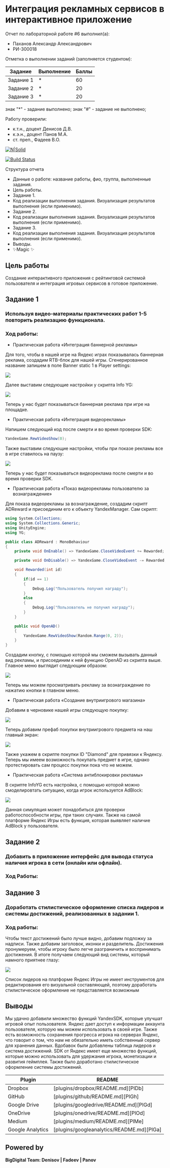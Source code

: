 # Интеграция рекламных сервисов в интерактивное приложение
Отчет по лабораторной работе #6 выполнил(а):
- Паханов Александр Александрович
- РИ-300018

Отметка о выполнении заданий (заполняется студентом):

| Задание | Выполнение | Баллы |
| ------ | ------ | ------ |
| Задание 1 | * | 60 |
| Задание 2 | * | 20 |
| Задание 3 | * | 20 |

знак "*" - задание выполнено; знак "#" - задание не выполнено;

Работу проверили:
- к.т.н., доцент Денисов Д.В.
- к.э.н., доцент Панов М.А.
- ст. преп., Фадеев В.О.

[![N|Solid](https://cldup.com/dTxpPi9lDf.thumb.png)](https://nodesource.com/products/nsolid)

[![Build Status](https://travis-ci.org/joemccann/dillinger.svg?branch=master)](https://travis-ci.org/joemccann/dillinger)

Структура отчета

- Данные о работе: название работы, фио, группа, выполненные задания.
- Цель работы.
- Задание 1.
- Код реализации выполнения задания. Визуализация результатов выполнения (если применимо).
- Задание 2.
- Код реализации выполнения задания. Визуализация результатов выполнения (если применимо).
- Задание 3.
- Код реализации выполнения задания. Визуализация результатов выполнения (если применимо).
- Выводы.
- ✨Magic ✨

## Цель работы
Cоздание интерактивного приложения с рейтинговой системой пользователя и интеграция игровых сервисов в готовое приложение.

## Задание 1
### Используя видео-материалы практических работ 1-5 повторить реализацию функционала.
### Ход работы:

- Практическая работа «Интеграция баннерной рекламы»

Для того, чтобы в нашей игре на Яндекс играх показывалась баннерная реклама, создадим RTB-блок для нашей игры. Сгенерированное название запишем в поле Banner static 1 в Player settings:

![](/Pics/z1_1.jpg)

Далее выставим следующие настройки у скрипта Info YG:

![](/Pics/z1_2.jpg)

Теперь у нас будет показываться баннерная реклама при игре на площадке.

- Практическая работа «Интеграция видеорекламы»

Напишем следующий код после смерти и во время проверки SDK:

```C#
YandexGame.RewVideoShow(0);
```

Также выставим следующие настройки, чтобы при показе рекламы все в игре ставилось на паузу:

![](/Pics/z1_3.jpg)

Теперь у нас будет показываться видеореклама после смерти и во время проверки SDK.

- Практическая работа «Показ видеорекламы пользователю за вознаграждение»

Для показа видеорекламы за вознаграждение, создадим скрипт ADReward и присоединим его к объекту YandexManager. Сам скрипт:

```C#
using System.Collections;
using System.Collections.Generic;
using UnityEngine;
using YG;

public class ADReward : MonoBehaviour
{
    private void OnEnable() => YandexGame.CloseVideoEvent += Rewarded;

    private void OnDisable() => YandexGame.CloseVideoEvent -= Rewarded;

    void Rewarded(int id)
    {
        if(id == 1)
        {
            Debug.Log("Пользователь получил награду");
        }
        else
        {
            Debug.Log("Пользователь не получил награду");
        }
    }

    public void OpenAD()
    {
        YandexGame.RewVideoShow(Random.Range(0, 2));
    }
}
```

Создадим кнопку, с помощью которой мы сможем вызывать данный вид рекламы, и присоединим к ней функцию OpenAD из скрипта выше. Главное меню выглядит следующим образом:

![](/Pics/z1_4.jpg)

Теперь мы можем просматривать рекламу за вознаграждение по нажатию кнопки в главном меню.

- Практическая работа «Создание внутриигрового магазина»

Добавим в черновике нашей игры следующую покупку:

![](/Pics/z1_5.jpg)

Теперь добавим префаб покупки внутриигрового предмета на наш главный экран:

![](/Pics/z1_6.jpg)

Также укажем в скрипте покупки ID "Diamond" для привязки к Яндексу. Теперь мы имеем возможность покупать предмет в игре, однако протестировать сам процесс покупки пока что не можем.

- Практическая работа «Система антиблокировки рекламы»

В скрипте InfoYG есть настройка, с помощью которой можно смоделировтать ситуацию, когда игрок используется AdBlock:

![](/Pics/z1_7.jpg)

Данная симуляция может понадобиться для проверки работоспособности игры, при таких случаях. Также на самой платформе Яндекс Игры есть функция, которая выявляет наличие AdBlock у пользователя.

## Задание 2
### Добавить в приложение интерфейс для вывода статуса наличия игрока в сети (онлайн или офлайн).
### Ход Работы:



## Задание 3
### Доработать стилистическое оформление списка лидеров и системы достижений, реализованных в задании 1.
### Ход работы:

Чтобы текст достижений было лучше видно, добавим подложку за надписи. Также добавим заголовок, иконки и разделитель. Достижения пронумеруем, чтобы игроку было легче разграничить и воспринимать достижения.  В итоге получаем следующий вид системы, который намного приятнее глазу:

![](/Pics/z3_1.jpg)

Список лидеров на платформе Яндекс Игры не имеет инструментов для редактирования его визуальной составляющей, поэтому доработать стилистическое оформление не представляется возможным

## Выводы

Мы удачно добавили множество функций YandexSDK, которые улучшат игровой опыт пользователя. Яндекс дает доступ к информации аккаунта пользователя, которую мы можем использовать в своей игре. Также есть возможность сохранения прогресса игрока на серверах Яндекс, что говорит о том, что нам не обязательно иметь собственный сервер для хранения данных. Вдобавок были добавлены таблица лидеров и система достижений. SDK от Яндекс имеет еще множество функций, которые можно использовать для удержания игрока, монетизации и развития геймплея. Также было доработано стилистическое оформление системы достижений.

| Plugin | README |
| ------ | ------ |
| Dropbox | [plugins/dropbox/README.md][PlDb] |
| GitHub | [plugins/github/README.md][PlGh] |
| Google Drive | [plugins/googledrive/README.md][PlGd] |
| OneDrive | [plugins/onedrive/README.md][PlOd] |
| Medium | [plugins/medium/README.md][PlMe] |
| Google Analytics | [plugins/googleanalytics/README.md][PlGa] |

## Powered by

**BigDigital Team: Denisov | Fadeev | Panov**
